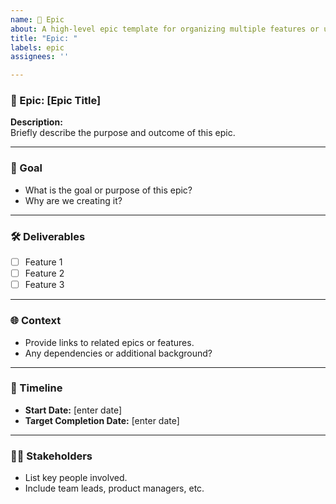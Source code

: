 ```yaml
---
name: 🌟 Epic
about: A high-level epic template for organizing multiple features or user stories
title: "Epic: "
labels: epic
assignees: ''

---
```


### 🌟 Epic: [Epic Title]

**Description:**  
Briefly describe the purpose and outcome of this epic.

---

### 🎯 Goal

- What is the goal or purpose of this epic?
- Why are we creating it?

---

### 🛠️ Deliverables

- [ ] Feature 1
- [ ] Feature 2
- [ ] Feature 3

---

### 🌐 Context

- Provide links to related epics or features.
- Any dependencies or additional background?

---

### 📅 Timeline

- **Start Date:** [enter date]
- **Target Completion Date:** [enter date]

---

### 🧑‍💻 Stakeholders

- List key people involved.
- Include team leads, product managers, etc.
